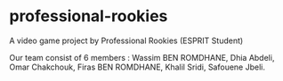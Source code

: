 # professional-rookies
A video game project by Professional Rookies (ESPRIT Student)

Our team consist of 6 members :
  Wassim BEN ROMDHANE, 
  Dhia Abdeli, 
  Omar Chakchouk, 
  Firas BEN ROMDHANE, 
  Khalil Sridi, 
  Safouene Jbeli.
